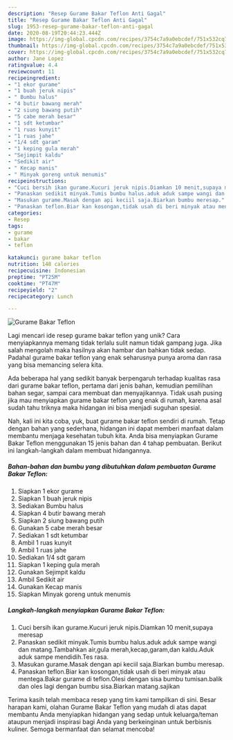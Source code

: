 ```yaml
---
description: "Resep Gurame Bakar Teflon Anti Gagal"
title: "Resep Gurame Bakar Teflon Anti Gagal"
slug: 1953-resep-gurame-bakar-teflon-anti-gagal
date: 2020-08-19T20:44:23.444Z
image: https://img-global.cpcdn.com/recipes/3754c7a9a0ebcdef/751x532cq70/gurame-bakar-teflon-foto-resep-utama.jpg
thumbnail: https://img-global.cpcdn.com/recipes/3754c7a9a0ebcdef/751x532cq70/gurame-bakar-teflon-foto-resep-utama.jpg
cover: https://img-global.cpcdn.com/recipes/3754c7a9a0ebcdef/751x532cq70/gurame-bakar-teflon-foto-resep-utama.jpg
author: Jane Lopez
ratingvalue: 4.4
reviewcount: 11
recipeingredient:
- "1 ekor gurame"
- "1 buah jeruk nipis"
- " Bumbu halus"
- "4 butir bawang merah"
- "2 siung bawang putih"
- "5 cabe merah besar"
- "1 sdt ketumbar"
- "1 ruas kunyit"
- "1 ruas jahe"
- "1/4 sdt garam"
- "1 keping gula merah"
- "Sejimpit kaldu"
- "Sedikit air"
- " Kecap manis"
- " Minyak goreng untuk menumis"
recipeinstructions:
- "Cuci bersih ikan gurame.Kucuri jeruk nipis.Diamkan 10 menit,supaya meresap"
- "Panaskan sedikit minyak.Tumis bumbu halus.aduk aduk sampe wangi dan matang.Tambahkan air,gula merah,kecap,garam,dan kaldu.Aduk aduk sampe mendidih.Tes rasa."
- "Masukan gurame.Masak dengan api keciil saja.Biarkan bumbu meresap."
- "Panaskan teflon.Biar kan kosongan,tidak usah di beri minyak atau mentega.Bakar gurame di teflon.Olesi dengan sisa bumbu tumisan.balik dan oles lagi dengan bumbu sisa.Biarkan matang.sajikan"
categories:
- Resep
tags:
- gurame
- bakar
- teflon

katakunci: gurame bakar teflon 
nutrition: 148 calories
recipecuisine: Indonesian
preptime: "PT25M"
cooktime: "PT47M"
recipeyield: "2"
recipecategory: Lunch

---
```



![Gurame Bakar Teflon](https://img-global.cpcdn.com/recipes/3754c7a9a0ebcdef/751x532cq70/gurame-bakar-teflon-foto-resep-utama.jpg)

Lagi mencari ide resep gurame bakar teflon yang unik? Cara menyiapkannya memang tidak terlalu sulit namun tidak gampang juga. Jika salah mengolah maka hasilnya akan hambar dan bahkan tidak sedap. Padahal gurame bakar teflon yang enak seharusnya punya aroma dan rasa yang bisa memancing selera kita.

Ada beberapa hal yang sedikit banyak berpengaruh terhadap kualitas rasa dari gurame bakar teflon, pertama dari jenis bahan, kemudian pemilihan bahan segar, sampai cara membuat dan menyajikannya. Tidak usah pusing jika mau menyiapkan gurame bakar teflon yang enak di rumah, karena asal sudah tahu triknya maka hidangan ini bisa menjadi suguhan spesial.




Nah, kali ini kita coba, yuk, buat gurame bakar teflon sendiri di rumah. Tetap dengan bahan yang sederhana, hidangan ini dapat memberi manfaat dalam membantu menjaga kesehatan tubuh kita. Anda bisa menyiapkan Gurame Bakar Teflon menggunakan 15 jenis bahan dan 4 tahap pembuatan. Berikut ini langkah-langkah dalam membuat hidangannya.

<!--inarticleads1-->

##### Bahan-bahan dan bumbu yang dibutuhkan dalam pembuatan Gurame Bakar Teflon:

1. Siapkan 1 ekor gurame
1. Siapkan 1 buah jeruk nipis
1. Sediakan  Bumbu halus
1. Siapkan 4 butir bawang merah
1. Siapkan 2 siung bawang putih
1. Gunakan 5 cabe merah besar
1. Sediakan 1 sdt ketumbar
1. Ambil 1 ruas kunyit
1. Ambil 1 ruas jahe
1. Sediakan 1/4 sdt garam
1. Siapkan 1 keping gula merah
1. Gunakan Sejimpit kaldu
1. Ambil Sedikit air
1. Gunakan  Kecap manis
1. Siapkan  Minyak goreng untuk menumis




<!--inarticleads2-->

##### Langkah-langkah menyiapkan Gurame Bakar Teflon:

1. Cuci bersih ikan gurame.Kucuri jeruk nipis.Diamkan 10 menit,supaya meresap
1. Panaskan sedikit minyak.Tumis bumbu halus.aduk aduk sampe wangi dan matang.Tambahkan air,gula merah,kecap,garam,dan kaldu.Aduk aduk sampe mendidih.Tes rasa.
1. Masukan gurame.Masak dengan api keciil saja.Biarkan bumbu meresap.
1. Panaskan teflon.Biar kan kosongan,tidak usah di beri minyak atau mentega.Bakar gurame di teflon.Olesi dengan sisa bumbu tumisan.balik dan oles lagi dengan bumbu sisa.Biarkan matang.sajikan




Terima kasih telah membaca resep yang tim kami tampilkan di sini. Besar harapan kami, olahan Gurame Bakar Teflon yang mudah di atas dapat membantu Anda menyiapkan hidangan yang sedap untuk keluarga/teman ataupun menjadi inspirasi bagi Anda yang berkeinginan untuk berbisnis kuliner. Semoga bermanfaat dan selamat mencoba!
